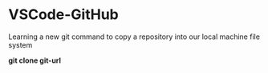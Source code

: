 # VSCode-GitHub

<p>Learning a new git command to copy a repository into our local machine file system</p>

<p><strong>git clone git-url </strong></p>